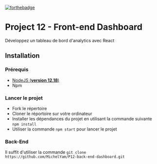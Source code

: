 [![forthebadge](https://forthebadge.com/images/badges/made-with-javascript.svg)](https://forthebadge.com)

# Project 12 - Front-end Dashboard
Développez un tableau de bord d'analytics avec React

## Installation

### Prérequis
- [NodeJS (**version 12.18**)](https://nodejs.org/en/)
- Npm

### Lancer le projet
- Fork le répertoire
- Cloner le réportoire sur votre ordinateur
- Installer les dépendances du projet en utilisant la commande suivante `npm install`
- Utiliser la commande `npm start` pour lancer le projet

### Back-End
Il suffit d'utiliser la commande `git clone https://github.com/MichelYam/P12-back-end-dashboard.git`